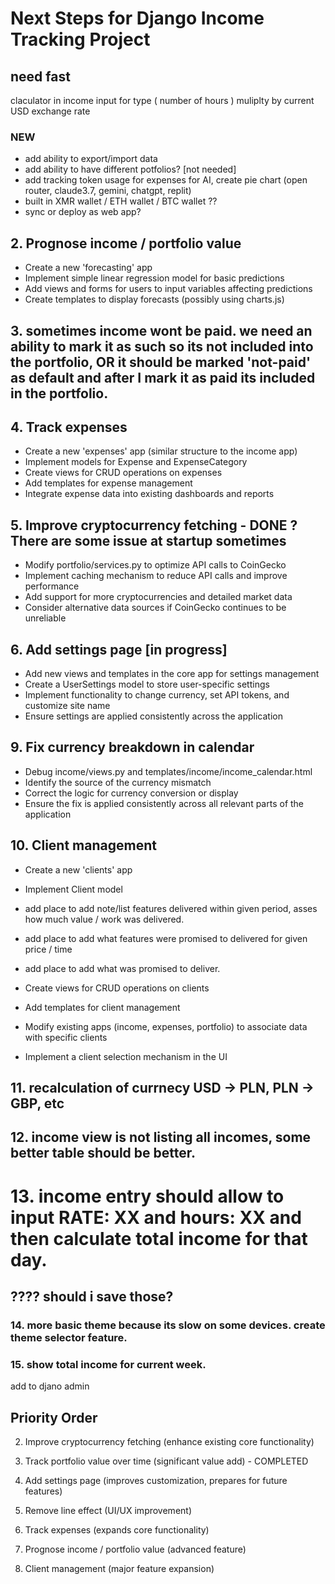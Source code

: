 # Next Steps for Django Income Tracking Project

## need fast
claculator in income input for
type ( number of hours ) muliplty by current USD exchange rate

### NEW

- add ability to export/import data 
- add ability to have different potfolios? [not needed]
- add tracking token usage for expenses for AI, create pie chart (open router, claude3.7, gemini, chatgpt, replit)
- built in XMR wallet / ETH wallet / BTC wallet ??
- sync or deploy as web app?


## 2. Prognose income / portfolio value
- Create a new 'forecasting' app
- Implement simple linear regression model for basic predictions
- Add views and forms for users to input variables affecting predictions
- Create templates to display forecasts (possibly using charts.js)

## 3. sometimes income wont be paid. we need an ability to mark it as such so its not included into the portfolio, OR it should be marked 'not-paid' as default and after I mark it as paid its included in the portfolio.

## 4. Track expenses
- Create a new 'expenses' app (similar structure to the income app)
- Implement models for Expense and ExpenseCategory
- Create views for CRUD operations on expenses
- Add templates for expense management
- Integrate expense data into existing dashboards and reports

## 5. Improve cryptocurrency fetching - DONE ? There are some issue at startup sometimes 
- Modify portfolio/services.py to optimize API calls to CoinGecko
- Implement caching mechanism to reduce API calls and improve performance
- Add support for more cryptocurrencies and detailed market data
- Consider alternative data sources if CoinGecko continues to be unreliable


## 6. Add settings page [in progress]
- Add new views and templates in the core app for settings management
- Create a UserSettings model to store user-specific settings
- Implement functionality to change currency, set API tokens, and customize site name
- Ensure settings are applied consistently across the application


## 9. Fix currency breakdown in calendar
- Debug income/views.py and templates/income/income_calendar.html
- Identify the source of the currency mismatch
- Correct the logic for currency conversion or display
- Ensure the fix is applied consistently across all relevant parts of the application

## 10. Client management
- Create a new 'clients' app
- Implement Client model
- add place to add note/list features delivered within given period, asses how much value / work was delivered.
- add place to add what features were promised to delivered for given price / time
- add place to add what was promised to deliver.

- Create views for CRUD operations on clients
- Add templates for client management
- Modify existing apps (income, expenses, portfolio) to associate data with specific clients
- Implement a client selection mechanism in the UI

## 11. recalculation of currnecy USD -> PLN, PLN -> GBP, etc

## 12. income view is not listing all incomes, some better table should be better.

# 13. income entry should allow to input RATE: XX and hours: XX and then calculate total income for that day.
## ???? should i save those?

### 14. more basic theme because its slow on some devices. create theme selector feature.

### 15. show total income for current week.

add to djano admin

## Priority Order
2. Improve cryptocurrency fetching (enhance existing core functionality)

3. Track portfolio value over time (significant value add) - COMPLETED

4. Add settings page (improves customization, prepares for future features)
7. Remove line effect (UI/UX improvement)
8. Track expenses (expands core functionality)
9. Prognose income / portfolio value (advanced feature)
10. Client management (major feature expansion)


